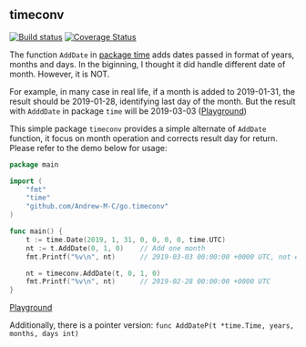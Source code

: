 timeconv
---

[![Build status](https://travis-ci.org/Andrew-M-C/go.timeconv.svg?branch=master)](https://travis-ci.org/Andrew-M-C/go.timeconv)  [![Coverage Status](https://coveralls.io/repos/github/Andrew-M-C/go.timeconv/badge.svg?branch=master)](https://coveralls.io/github/Andrew-M-C/go.timeconv?branch=master)

The function `AddDate` in  [package time](https://golang.org/pkg/time/) adds dates passed in format of years, months and days. In the biginning, I thought it did handle different date of month. However, it is NOT.

For example, in many case in real life, if a month is added to 2019-01-31, the result should be 2019-01-28, identifying last day of the month. But the result with `AdddDate` in package `time` will be 2019-03-03 ([Playground](https://play.golang.org/p/3eWrvAVzHUm))

This simple package `timeconv` provides a simple alternate of `AddDate` function, it focus on month operation and corrects result day for return. Please refer to the demo below for usage:

```go
package main

import (
	"fmt"
	"time"
	"github.com/Andrew-M-C/go.timeconv"
)

func main() {
	t := time.Date(2019, 1, 31, 0, 0, 0, 0, time.UTC)
	nt := t.AddDate(0, 1, 0)	// Add one month
	fmt.Printf("%v\n", nt)		// 2019-03-03 00:00:00 +0000 UTC, not expected

	nt = timeconv.AddDate(t, 0, 1, 0)
	fmt.Printf("%v\n", nt)		// 2019-02-28 00:00:00 +0000 UTC
}
```

[Playground](https://play.golang.org/p/-2tnI8Ejxwh)

Additionally, there is a pointer version: `func AddDateP(t *time.Time, years, months, days int)`
